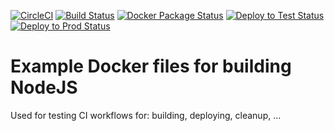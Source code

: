 
[![CircleCI](https://circleci.com/gh/WisePricer/docker-node.svg?style=svg)](https://circleci.com/gh/WisePricer/docker-node)
[![Build Status](https://jenkins.one.wiser.com/job/TEST+docker-node+CI+Package_Docker/badge/icon)](https://jenkins.one.wiser.com/job/TEST+docker-node+CI+Package_Docker/)
[![Docker Package Status](https://jenkins.one.wiser.com/buildStatus/icon?job=TEST+docker-node+CI+Package_Docker)](https://jenkins.one.wiser.com/job/TEST+docker-node+CI+Package_Docker)
[![Deploy to Test Status](https://jenkins.one.wiser.com/buildStatus/icon?job=TEST+docker-node+Test+Deploy_Swarm)](https://jenkins.one.wiser.com/job/TEST+docker-node+Test+Deploy_Swarm)
[![Deploy to Prod Status](https://jenkins.one.wiser.com/buildStatus/icon?job=TEST+docker-node+Prod+Deploy_Swarm)](https://jenkins.one.wiser.com/job/TEST+docker-node+Prod+Deploy_Swarm)

# Example Docker files for building NodeJS

Used for testing CI workflows for: building, deploying, cleanup, ...
